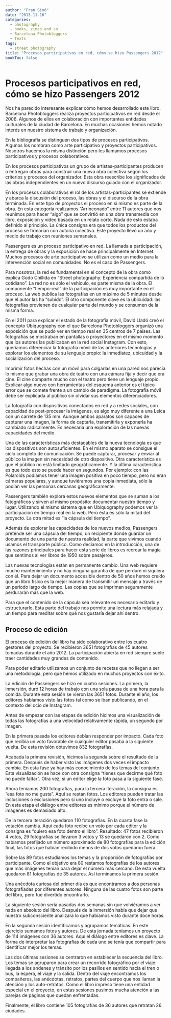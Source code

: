 ```yaml
---
author: "Fran Simó"
date: "2013-11-16"
categories:
  - photography
  - books, zines and so
  - Barcelona Photobloggers
  - Texts
tags: 
  - street photography
title: "Procesos participativos en red, cómo se hizo Passengers 2012"
bookToc: false
---
```


# Procesos participativos en red, cómo se hizo Passengers 2012

Nos ha parecido interesante explicar cómo hemos desarrollado este libro. Barcelona Photobloggers realiza proyectos
participativos en red desde el 2006. Algunos de ellos en colaboración con importantes entidades culturales de la ciudad
de Barcelona. En muchas ocasiones hemos notado interés en nuestro sistema de trabajo y organización.

En la bibliografía se distinguen dos tipos de procesos participativos. Algunos los nombran como arte participativo y
proyectos participativos. Nosotros hacemos la misma distinción pero les llamamos procesos participativos y procesos
colaborativos.

En los procesos participativos un grupo de artistas-participantes producen o entregan obras para construir una nueva
obra colectiva según los criterios y procesos del organizador. Esta obra reescribe los significados de las obras
independientes en un nuevo discurso guiado con el organizador.

En los procesos colaborativos el rol de los artistas-participantes se extiende y abarca la discusión del proceso, las
obras y el discurso de la obra terminada. En este tipo de proyectos el proceso en sí mismo es parte de la obra. En esta
categoría realizamos “Arrinconado” entre 11 autores que nos reunimos para hacer “algo” que se convirtió en una obra
transmedia con libro, exposición y vídeo basada en un relato corto. Nada de esto estaba definido al principio. La única
consigna era que todos los productos del proceso se firmarían con autoría colectiva. Este proyecto llevó un año y medio
de trabajo con reuniones semanales.

Passengers es un proceso participativo en red. La llamada a participación, la entrega de obras y la exposición se hace
principalmente en Internet. Muchos procesos de arte participativo se utilizan como un medio para la intervención social
en comunidades. No es el caso de Passengers.

Para nosotros, la red es fundamental en el concepto de la obra como explica Godo Chillida en “Street photography:
Experiencia compartida de lo cotidiano”. La red no es sólo el vehículo, es parte misma de la obra. El componente
“tiempo-real” de la participación es muy importante en el proceso. La web publica las fotografías en un máximo de 5
minutos desde que el autor las ha “subido”. El otro componente clave es la ubicuidad: las fotografías provienen de
cualquier parte del mundo y se consumen de la misma forma.

En el 2011 para explicar el estado de la fotografía móvil, David Lladó creó el concepto Ubiquography con el que
Barcelona Photobloggers organizó una exposición que se pudo ver en tiempo real en 35 centros de 7 países. Las
fotografías se mostraban en pantallas o proyectores en el mismo momento que los autores las publicaban en la red social
Instagram. Con esto, queríamos diferenciar la fotografía móvil de las anteriores tecnologías y explorar los elementos de
su lenguaje propio: la inmediatez, ubicuidad y la socialización del proceso.

Imprimir fotos hechas con un móvil para colgarlas en una pared nos parecía lo mismo que grabar una obra de teatro con
una cámara fija y decir que era cine. El cine comparte mucho con el teatro pero tiene un lenguaje propio. Explicar algo
nuevo con herramientas del esquema anterior es el típico error que se comete frente a un cambio de paradigma. La
fotografía móvil debe ser explicada al público sin olvidar sus elementos diferenciadores.

La fotografía con dispositivos conectados en red y a redes sociales, con capacidad de post-procesar la imágenes, es algo
muy diferente a una Leica con un carrete de 135 mm. Aunque ambos aparatos son capaces de capturar una imagen, la forma
de captarla, transmitirla y exponerla ha cambiado radicalmente. Es necesaria una exploración de las nuevas capacidades
del medio.

Una de las características más destacables de la nueva tecnología es que los dispositivos son autosuficientes. En el
mismo aparato se consigue el ciclo completo de comunicación. Se puede capturar, procesar y enviar al público la imagen
sin necesidad de otro dispositivo. Otra característica es que el público no está limitado geográficamente. Y la última
característica es que todo esto se puede hacer en segundos. Por ejemplo: con las Polaroids podíamos tener una imagen
positiva en poco tiempo, pero no eran cámaras populares, y aunque tuviéramos una copia inmediata, sólo la podían ver las
personas cercanas geográficamente.

Passengers también explora estos nuevos elementos que se suman a los fotográficos y sirven al mismo propósito:
documentar nuestro tiempo y lugar. Utilizando el mismo sistema que en Ubiquography podemos ver la participación en
tiempo real en la web. Pero ésta es sólo la mitad del proyecto. La otra mitad es “la cápsula del tiempo”.

Además de explorar las capacidades de los nuevos medios, Passengers pretende ser una cápsula del tiempo, un recipiente
donde guardar un documento de una parte de nuestra realidad, la parte que vivimos cuando usamos el transporte público.
Como decíamos en la introducción, una de las razones principales para hacer esta serie de libros es recrear la magia que
sentimos al ver libros de 1950 sobre pasajeros.

Las nuevas tecnologías están en permanente cambio. Una web requiere mucho mantenimiento y no hay ninguna garantía de que
perdure ni siquiera con él. Para dejar un documento accesible dentro de 50 años hemos creído que un libro físico es la
mejor manera de transmitir un mensaje a través de un período largo de tiempo. Las copias que se impriman seguramente
perdurarán más que la web.

Para que el contenido de la cápsula sea relevante es necesario editarlo y estructurarlo. Esta parte del trabajo nos
permite una lectura más relajada y un tiempo para meditar sobre qué nos gustaría dejar ahí dentro.

## Proceso de edición

El proceso de edición del libro ha sido colaborativo entre los cuatro gestores del proyecto. Se recibieron 3651
fotografías de 45 autores tomadas durante el año 2012. La participación abierta en red siempre suele traer cantidades
muy grandes de contenido.

Para poder editarlo utilizamos un conjunto de recetas que no llegan a ser una metodología, pero que hemos utilizado en
muchos proyectos con éxito.

La edición de Passengers se hizo en cuatro sesiones. La primera, la inmersión, duró 12 horas de trabajo con una sola
pausa de una hora para la comida. Durante esta sesión se vieron las 3651 fotos. Durante el año, los editores habíamos
visto las fotos tal como se iban publicando, en el contexto del ocio de Instagram.

Antes de empezar con las etapas de edición hicimos una visualización de todas las fotografías a una velocidad
relativamente rápida, un segundo por imagen.

En la primera pasada los editores debían responder por impacto. Cada foto que recibía un voto favorable de cualquier
editor pasaba a la siguiente vuelta. De esta revisión obtuvimos 832 fotografías.

Acabada la primera revisión, hicimos la segunda sobre el resultado de la primera. Después de haber visto las imágenes
dos veces el impacto cambia. En esta fase ya hay más conocimiento de los temas del conjunto. Esta visualización se hace
con otra consigna “tienes que decirme qué foto no puede faltar”. Otra vez, si un editor elige la foto pasa a la
siguiente fase.

Ahora teníamos 200 fotografías, para la tercera iteración, la consigna es “esa foto no me gusta”. Aquí se restan fotos.
Los editores pueden tratar las inclusiones o exclusiones pero si uno incluye o excluye la foto entra o sale. En esta
etapa el diálogo entre editores es mínimo porque el número de imágenes es demasiado alto.

De la tercera iteración quedaron 110 fotografías. En la cuarta fase la votación cambia. Aquí cada foto recibe un voto
por cada editor y la consigna es “quiero esa foto dentro el libro”. Resultado: 47 fotos recibieron 4 votos, 29
fotografías se llevaron 3 votos y 13 se quedaron con 2. Como habíamos prefijado un número aproximado de 80 fotografías
para la edición final, las fotos que habían recibido menos de dos votos quedaron fuera.

Sobre las 89 fotos estudiamos los temas y la proporción de fotografías por participante. Como el objetivo era 80
restamos fotografías de los autores que más imágenes tenían para dejar el número más cercano. De esta vuelta quedaron 81
fotografías de 35 autores. Así terminamos la primera sesión.

Una anécdota curiosa del primer día es que encontramos a dos personas fotografiadas por diferentes autores. Ninguna de
las cuatro fotos son parte del libro, pero fue divertido encontrarlo.

La siguiente sesión sería pasadas dos semanas sin que volviéramos a ver nada en absoluto del libro. Después de la
inmersión había que dejar que nuestro subconsciente analizara lo que habíamos visto durante doce horas.

En la segunda sesión identificamos y agrupamos temáticas. En este ejercicio sumamos fotos y autores. De esta jornada
teníamos un proyecto de 114 imágenes con 36 autores. Aquí el diálogo entre editores es clave. La forma de interpretar
las fotografías de cada uno se tenía que compartir para identificar mejor los temas.

Las dos últimas sesiones se centraron en establecer la secuencia del libro. Los temas se agruparon para crear un
recorrido fotográfico por el viaje: llegada a los andenes y tránsito por los pasillos en sentido hacia el tren o bus, la
espera, el viaje y la salida. Dentro del viaje encontramos los compañeros, las anécdotas, retratos, partes del cuerpo
que nos llaman la atención y los auto-retratos. Como el libro impreso tiene una entidad especial en el proyecto, en
estas sesiones pusimos mucha atención a las parejas de páginas que quedan enfrentadas.

Finalmente, el libro contiene 105 fotografías de 36 autores que retratan 26 ciudades.
